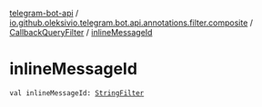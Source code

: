 [telegram-bot-api](../../index.md) / [io.github.oleksivio.telegram.bot.api.annotations.filter.composite](../index.md) / [CallbackQueryFilter](index.md) / [inlineMessageId](./inline-message-id.md)

# inlineMessageId

`val inlineMessageId: `[`StringFilter`](../../io.github.oleksivio.telegram.bot.api.annotations.filter.primitive/-string-filter/index.md)